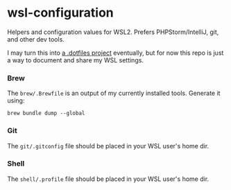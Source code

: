 # wsl-configuration
Helpers and configuration values for WSL2. Prefers PHPStorm/IntelliJ, git, and other dev tools.

I may turn this into [a .dotfiles project](https://github.com/philipdowner/dotfiles) eventually, but for now this repo is just a way to document and share my WSL settings. 

### Brew
The `brew/.Brewfile` is an output of my currently installed tools. Generate it using:
```shell
brew bundle dump --global
```

### Git

The `git/.gitconfig` file should be placed in your WSL user's home dir.

### Shell

The `shell/.profile` file should be placed in your WSL user's home dir.